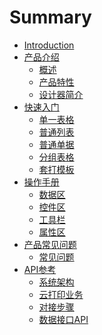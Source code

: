 # Summary

* [Introduction](README.md)
* [产品介绍]()
    * [概述](articles/print/1-/gai_shu.md)
    * [产品特性](articles/print/1-/features.md)
    * [设计器简介](articles/print/1-/designer_intro.md)
* [快速入门]()
    * [单一表格](articles/print/2-/single_table.md)
    * [普通列表](articles/print/2-/common_list.md)
    * [普通单据](articles/print/2-/document.md)
    * [分组表格](articles/print/2-/group_table.md)
    * [套打模板](articles/print/2-/formatted_print.md)
* [操作手册]()
    * [数据区](articles/print/3-/data_area.md)
    * [控件区](articles/print/3-/control_area.md)
    * [工具栏](articles/print/3-/toolbar.md)
    * [属性区](articles/print/3-/property_area.md)
* [产品常见问题]()
    * [常见问题](articles/print/4-/question.md)
* [API参考]()
    * [系统架构](articles/print/4-/system_structure.md)
    * [云打印业务](articles/print/4-/print_business.md)
    * [对接步骤](articles/print/4-/connect_steps.md)
    * [数据接口API](articles/print/4-/api.md)

